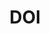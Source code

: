 ---
title: 'DOI'
field: 'is.identifier.doi'
slug: 'global-doi'
description: 'Digital object identifier - usually for articles and books/chapters'
required: False
module: 'Form'
cluster: 'Global'
policy: 'Url. Repeat values.'
layout: 'home'
---